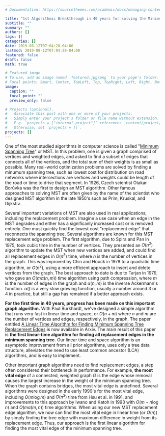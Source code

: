 ```yaml
---
# Documentation: https://sourcethemes.com/academic/docs/managing-content/

title: "1st Algorithmic Breakthrough in 40 years for solving the Minimum Spanning Tree (MST) Replacement Edges problem"
subtitle: ""
summary: ""
authors: []
tags: []
categories: []
date: 2019-08-12T07:04:28-04:00
lastmod: 2019-08-12T07:04:28-04:00
featured: false
draft: false
math: true

# Featured image
# To use, add an image named `featured.jpg/png` to your page's folder.
# Focal points: Smart, Center, TopLeft, Top, TopRight, Left, Right, BottomLeft, Bottom, BottomRight.
image:
  caption: ""
  focal_point: ""
  preview_only: false

# Projects (optional).
#   Associate this post with one or more of your projects.
#   Simply enter your project's folder or file name without extension.
#   E.g. `projects = ["internal-project"]` references `content/project/deep-learning/index.md`.
#   Otherwise, set `projects = []`.
projects: []
---
```



One of the most studied algorithms in computer science is called "[Minimum Spanning Tree](https://www.wikipedia.org/wiki/Minimum_spanning_tree)" or MST. In this problem, one is given a graph comprised of vertices and weighted edges, and asked to find a subset of edges that connects all of the vertices, and the total sum of their weights is as small as possible. Many real-world optimization problems are solved by finding a minumum spanning tree, such as lowest cost for distribution on road networks where intersections are vertices and weights could be length of the road or time to drive that segment. In 1926, Czech scientist Otakar Borůvka was the first to design an MST algorithm. Other famous approaches to solving MST are often given by the name of the scientist who designed MST algorithm in the late 1950's such as Prim, Kruskal, and Dijkstra.

Several important variations of MST are also used in real applications, including the replacement problem. Imagine a use case when an edge in the MST degrades and either has a significanly increased cost or is removed entirely. One must quickly find the lowest cost "replacement edge" that reconnects the spanning tree. Several algorithms are known for this MST replacement edge problem. The first algorithm, due to Spira and Pan in 1975, took cubic time in the number of vertices. They presented an $O(n^2)$ algorithm to update the MST when new vertices are added, and could find all replacement edges in $O(n^3)$ time, where $n$ is the number of vertices in the graph. This was improved by Chin and Houck in 1978 to a quadratic time algorithm, or $O(n^2)$, using a more efficient approach to insert and delete vertices from the graph.  The best approach to date is due to Tarjan in 1979, who gave an $O(m \alpha(n, m))$ time algorithm using path compression, where $m$ is the number of edges in the graph and $\alpha(n, m)$ is the inverse Ackermann's function. $\alpha()$ is a very slow growing function, usually a number around 3 or 4 in practice, but still a gap has remained if a better approach exists. 

**For the first time in 40 years, progress has been made on this important graph algorithm.** With Paul Burkhardt, we've designed a simple algorithm that runs very fast in linear time and space, or $O(n+m)$ where $n$ and $m$ are the number of vertices and edges, respectively, in the graph. The paper entitled [A Linear Time Algorithm for Finding Minimum Spanning Tree Replacement Edges](https://arxiv.org/abs/1908.03473) is now available in Arxiv.
The main result of this paper is **the first linear-time algorithm for finding all replacement edges in the minimum spanning tree.** Our linear time and space algorithm is an asymptotic improvement from all prior algorithms, uses only a tree data structure, alleviates the need to use least common ancestor (LCA) algorithms, and is easy to implement.

Other important graph algorithms need to find replacement edges, a step often considered their bottleneck in performance. For example, **the most vital edge** of a connected, weighted graph $G$ is the edge whose removal causes the largest increase in the weight of the minimum spanning tree.  When the graph contains bridges, the most vital edge is undefined. Several algorithms were designed in the early 1990's for the most vital edge, including $O(m \log m)$ and $O(n^2)$ time from Hsu et al. in 1991, and improvements to this approach by Iwano and Katoh in 1993 with $O(m+n \log n)$ and $O(m \alpha(m,n))$ time algorithms. When using our new MST replacement edge algorithm, we now can find the most vital edge in linear time (or $O(n)$) by simply finding the tree edge with maximum difference in weight from its replacement edge.  Thus, our approach is the first linear algorithm for finding the most vital edge of the minimum spanning tree.





